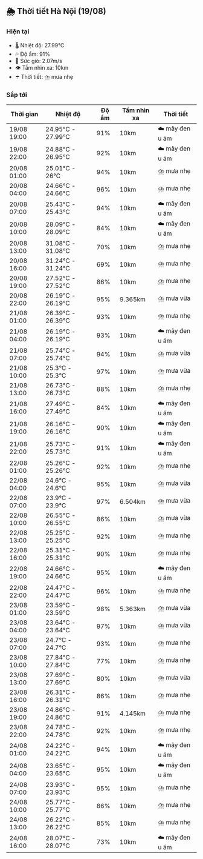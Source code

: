 ## 🌦️ Thời tiết Hà Nội (19/08)

### Hiện tại

- 🌡️ Nhiệt độ: 27.99℃
- 💦 Độ ẩm: 91%
- 💨 Sức gió: 2.07m/s
- 👁️ Tầm nhìn xa: 10km
- ☂️ Thời tiết: ⛈️ mưa nhẹ

### Sắp tới

| Thời gian | Nhiệt độ | Độ ẩm | Tầm nhìn xa | Thời tiết |
| --- | --- | --- | --- | --- |
| 19/08 19:00 | 24.95℃ - 27.99℃ | 91% | 10km | ☁️ mây đen u ám |
| 19/08 22:00 | 24.88℃ - 26.95℃ | 92% | 10km | ☁️ mây đen u ám |
| 20/08 01:00 | 25.01℃ - 26℃ | 94% | 10km | ⛈️ mưa nhẹ |
| 20/08 04:00 | 24.66℃ - 24.66℃ | 96% | 10km | ⛈️ mưa nhẹ |
| 20/08 07:00 | 25.43℃ - 25.43℃ | 94% | 10km | ☁️ mây đen u ám |
| 20/08 10:00 | 28.09℃ - 28.09℃ | 84% | 10km | ☁️ mây đen u ám |
| 20/08 13:00 | 31.08℃ - 31.08℃ | 70% | 10km | ⛈️ mưa nhẹ |
| 20/08 16:00 | 31.24℃ - 31.24℃ | 69% | 10km | ⛈️ mưa nhẹ |
| 20/08 19:00 | 27.52℃ - 27.52℃ | 86% | 10km | ⛈️ mưa nhẹ |
| 20/08 22:00 | 26.19℃ - 26.19℃ | 95% | 9.365km | ⛈️ mưa vừa |
| 21/08 01:00 | 26.39℃ - 26.39℃ | 93% | 10km | ⛈️ mưa nhẹ |
| 21/08 04:00 | 26.19℃ - 26.19℃ | 93% | 10km | ☁️ mây đen u ám |
| 21/08 07:00 | 25.74℃ - 25.74℃ | 94% | 10km | ⛈️ mưa vừa |
| 21/08 10:00 | 25.3℃ - 25.3℃ | 97% | 10km | ⛈️ mưa vừa |
| 21/08 13:00 | 26.73℃ - 26.73℃ | 88% | 10km | ⛈️ mưa nhẹ |
| 21/08 16:00 | 27.49℃ - 27.49℃ | 84% | 10km | ☁️ mây đen u ám |
| 21/08 19:00 | 26.16℃ - 26.16℃ | 90% | 10km | ☁️ mây đen u ám |
| 21/08 22:00 | 25.73℃ - 25.73℃ | 91% | 10km | ☁️ mây đen u ám |
| 22/08 01:00 | 25.26℃ - 25.26℃ | 92% | 10km | ⛈️ mưa nhẹ |
| 22/08 04:00 | 24.6℃ - 24.6℃ | 95% | 10km | ⛈️ mưa vừa |
| 22/08 07:00 | 23.9℃ - 23.9℃ | 97% | 6.504km | ⛈️ mưa vừa |
| 22/08 10:00 | 26.55℃ - 26.55℃ | 86% | 10km | ⛈️ mưa vừa |
| 22/08 13:00 | 25.25℃ - 25.25℃ | 92% | 10km | ⛈️ mưa nhẹ |
| 22/08 16:00 | 25.31℃ - 25.31℃ | 90% | 10km | ⛈️ mưa nhẹ |
| 22/08 19:00 | 24.66℃ - 24.66℃ | 95% | 10km | ☁️ mây đen u ám |
| 22/08 22:00 | 24.47℃ - 24.47℃ | 96% | 10km | ⛈️ mưa nhẹ |
| 23/08 01:00 | 23.59℃ - 23.59℃ | 98% | 5.363km | ⛈️ mưa vừa |
| 23/08 04:00 | 23.64℃ - 23.64℃ | 97% | 10km | ⛈️ mưa vừa |
| 23/08 07:00 | 24.7℃ - 24.7℃ | 93% | 10km | ⛈️ mưa nhẹ |
| 23/08 10:00 | 27.84℃ - 27.84℃ | 77% | 10km | ⛈️ mưa nhẹ |
| 23/08 13:00 | 27.69℃ - 27.69℃ | 80% | 10km | ⛈️ mưa vừa |
| 23/08 16:00 | 26.31℃ - 26.31℃ | 86% | 10km | ⛈️ mưa nhẹ |
| 23/08 19:00 | 24.86℃ - 24.86℃ | 91% | 4.145km | ⛈️ mưa nhẹ |
| 23/08 22:00 | 24.78℃ - 24.78℃ | 92% | 10km | ⛈️ mưa nhẹ |
| 24/08 01:00 | 24.22℃ - 24.22℃ | 94% | 10km | ☁️ mây đen u ám |
| 24/08 04:00 | 23.65℃ - 23.65℃ | 95% | 10km | ☁️ mây đen u ám |
| 24/08 07:00 | 23.93℃ - 23.93℃ | 95% | 10km | ⛈️ mưa nhẹ |
| 24/08 10:00 | 25.77℃ - 25.77℃ | 86% | 10km | ⛈️ mưa nhẹ |
| 24/08 13:00 | 26.22℃ - 26.22℃ | 85% | 10km | ⛈️ mưa nhẹ |
| 24/08 16:00 | 28.07℃ - 28.07℃ | 73% | 10km | ☁️ mây đen u ám |
